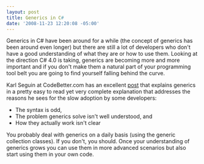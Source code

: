 ```yaml
---
layout: post
title: Generics in C#
date: '2008-11-23 12:20:08 -05:00'
---
```


Generics in C# have been around for a while (the concept of generics has been around even longer) but there are still a lot of developers who don't have a good understanding of what they are or how to use them. Looking at the direction C# 4.0 is taking, generics are becoming more and more important and if you don't make them a natural part of your programming tool belt you are going to find yourself falling behind the curve.

Karl Seguin at CodeBetter.com has an excellent [post](http://codebetter.com/blogs/karlseguin/archive/2008/11/21/back-to-basics-generics.aspx) that explains generics in a pretty easy to read yet very complete explanation that addresses the reasons he sees for the slow adoption by some developers:

*   The syntax is odd, 
*   The problem generics solve isn't well understood, and 
*   How they actually work isn't clear  

You probably deal with generics on a daily basis (using the generic collection classes). If you don't, you should. Once your understanding of generics grows you can use them in more advanced scenarios but also start using them in your own code.
